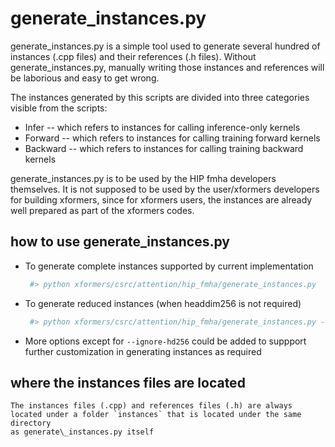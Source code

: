 # generate\_instances.py 

  generate\_instances.py is a simple tool used to generate several hundred of instances (.cpp files) and their references (.h files). 
  Without generate\_instances.py, manually writing those instances and references will be laborious and easy to get wrong. 

  The instances generated by this scripts are divided into three categories visible from the scripts: 

   * Infer -- which refers to instances for calling inference-only kernels
   * Forward -- which refers to instances for calling training forward kernels
   * Backward -- which refers to instances for calling training backward kernels

  generate\_instances.py is to be used by the HIP fmha developers themselves. It is not supposed to be used by the user/xformers developers for 
  building xformers, since for xformers users, the instances are already well prepared as part of the xformers codes. 

## how to use generate\_instances.py

   * To generate complete instances supported by current implementation

     ```bash
      #> python xformers/csrc/attention/hip_fmha/generate_instances.py
     ```
   
   * To generate reduced instances (when headdim256 is not required)

     ```bash
      #> python xformers/csrc/attention/hip_fmha/generate_instances.py --ignore-hd256
     ```
   * More options except for `--ignore-hd256` could be added to suppport further customization in generating instances as required

## where the instances files are located

    The instances files (.cpp) and references files (.h) are always located under a folder `instances` that is located under the same directory
    as generate\_instances.py itself

     
